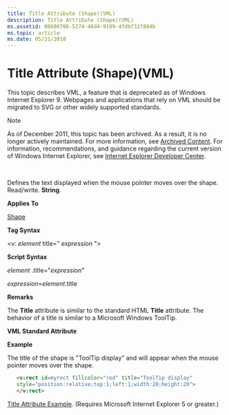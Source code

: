 ```yaml
---
title: Title Attribute (Shape)(VML)
description: Title Attribute (Shape)(VML)
ms.assetid: 08680706-5274-46d4-9199-4fdbf32f884b
ms.topic: article
ms.date: 05/31/2018
---
```


# Title Attribute (Shape)(VML)

This topic describes VML, a feature that is deprecated as of Windows Internet Explorer 9. Webpages and applications that rely on VML should be migrated to SVG or other widely supported standards.

> [!Note]  
> As of December 2011, this topic has been archived. As a result, it is no longer actively maintained. For more information, see [Archived Content](https://docs.microsoft.com/previous-versions/windows/internet-explorer/ie-developer/). For information, recommendations, and guidance regarding the current version of Windows Internet Explorer, see [Internet Explorer Developer Center](https://go.microsoft.com/fwlink/p/?linkid=204313).

 

Defines the text displayed when the mouse pointer moves over the shape. Read/write. **String**.

**Applies To**

[Shape](shape-element--vml.md)

**Tag Syntax**

<v: *element* title=" *expression* ">

**Script Syntax**

*element* .title="*expression*"

*expression*=*element*.title

**Remarks**

The **Title** attribute is similar to the standard HTML **Title** attribute. The behavior of a title is similar to a Microsoft Windows ToolTip.

**VML Standard Attribute**

**Example**

The title of the shape is "ToolTip display" and will appear when the mouse pointer moves over the shape.


```HTML
   <v:rect id=myrect fillcolor="red" title="ToolTip display"
   style="position:relative;top:1;left:1;width:20;height:20">
   </v:rect>
```



[Title Attribute Example](https://samples.msdn.microsoft.com/workshop/samples/vml/shape/examples/x_title.md). (Requires Microsoft Internet Explorer 5 or greater.)

 

 




